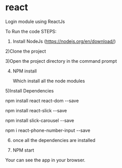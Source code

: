 # react
Login module using ReactJs

To Run the code
STEPS:
1) Install NodeJs (https://nodejs.org/en/download/)

2)Clone the project

3)Open the project directory in the command prompt 

4) NPM install 
    
    Which install all the node modules

5)Install Dependencies

  npm install react react-dom --save

  npm install react-slick --save

  npm install slick-carousel --save

  npm i react-phone-number-input --save


6) once all the dependencies are installed   


7) NPM start

Your can see the app in your browser.
  
